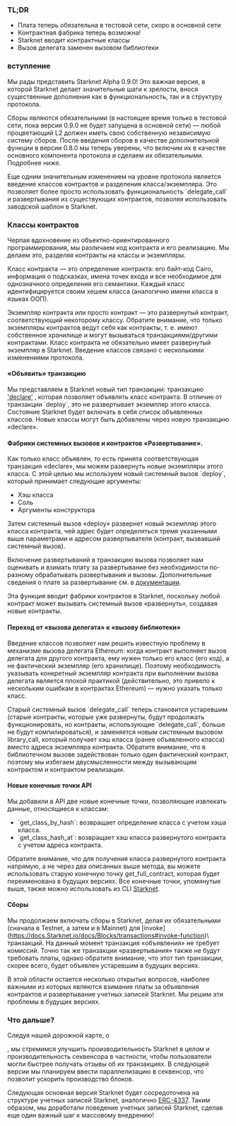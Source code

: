 ### TL;DR

* Плата теперь обязательна в тестовой сети, скоро в основной сети
* Контрактная фабрика теперь возможна!
* Starknet вводит контрактные классы
* Вызов делегата заменен вызовом библиотеки

### вступление

Мы рады представить Starknet Alpha 0.9.0! Это важная версия, в которой Starknet делает значительные шаги к зрелости, внося существенные дополнения как в функциональность, так и в структуру протокола.

Сборы являются обязательными (в настоящее время только в тестовой сети, пока версия 0.9.0 не будет запущена в основной сети) — любой процветающий L2 должен иметь свою собственную независимую систему сборов. После введения сборов в качестве дополнительной функции в версии 0.8.0 мы теперь уверены, что включим их в качестве основного компонента протокола и сделаем их обязательными. Подробнее ниже.

Еще одним значительным изменением на уровне протокола является введение классов контрактов и разделения класса/экземпляра. Это позволяет более просто использовать функциональность \`delegate_call\` и развертывания из существующих контрактов, позволяя использовать заводской шаблон в Starknet.

### Классы контрактов

Черпая вдохновение из объектно-ориентированного программирования, мы различаем код контракта и его реализацию. Мы делаем это, разделяя контракты на классы и экземпляры.

Класс контракта — это определение контракта: его байт-код Cairo, информация о подсказках, имена точек входа и все необходимое для однозначного определения его семантики. Каждый класс идентифицируется своим хешем класса (аналогично имени класса в языках ООП).

Экземпляр контракта или просто контракт — это развернутый контракт, соответствующий некоторому классу. Обратите внимание, что только экземпляры контрактов ведут себя как контракты, т. е. имеют собственное хранилище и могут вызываться транзакциями/другими контрактами. Класс контракта не обязательно имеет развернутый экземпляр в Starknet. Введение классов связано с несколькими изменениями протокола.

#### «Объявить» транзакцию

Мы представляем в Starknet новый тип транзакции: транзакцию ['declare'](https://docs.starknet.io/docs/Blocks/transactions#declare-transaction) , которая позволяет объявлять класс контракта. В отличие от транзакции \`deploy\`, это не развертывает экземпляр этого класса. Состояние Starknet будет включать в себя список объявленных классов. Новые классы могут быть добавлены через новую транзакцию «declare».

#### Фабрики системных вызовов и контрактов «Развертывание».

Как только класс объявлен, то есть принята соответствующая транзакция «declare», мы можем развернуть новые экземпляры этого класса. С этой целью мы используем новый системный вызов \`deploy\`, который принимает следующие аргументы:

* Хэш класса
* Соль
* Аргументы конструктора

Затем системный вызов «deploy» развернет новый экземпляр этого класса контракта, чей адрес [](https://docs.starknet.io/docs/Contracts/contract-address) будет определяться тремя указанными выше параметрами и адресом развертывателя (контракт, вызвавший системный вызов).

Включение развертываний в транзакцию вызова позволяет нам оценивать и взимать плату за развертывание без необходимости по-разному обрабатывать развертывания и вызовы. Дополнительные сведения о плате за развертывание см. в [документации](https://docs.starknet.io/docs/Fees/fee-mechanism#deployed-contracts).

Эта функция вводит фабрики контрактов в Starknet, поскольку любой контракт может вызывать системный вызов «развернуть», создавая новые контракты.

#### Переход от «вызова делегата» к «вызову библиотеки»

Введение классов позволяет нам решить известную проблему в механизме вызова делегата Ethereum: когда контракт выполняет вызов делегата для другого контракта, ему нужен только его класс (его код), а не фактический экземпляр (его хранилище). Поэтому необходимость указывать конкретный экземпляр контракта при выполнении вызова делегата является плохой практикой (действительно, это привело к нескольким ошибкам в контрактах Ethereum) — нужно указать только класс.

Старый системный вызов \`delegate_call\` теперь становится устаревшим (старые контракты, которые уже развернуты, будут продолжать функционировать, но контракты, использующие \`delegate_call\`, больше не будут компилироваться), и заменяется новым системным вызовом library_call, который получает хэш класса (ранее объявленного класса) вместо адреса экземпляра контракта. Обратите внимание, что в библиотечном вызове задействован только один фактический контракт, поэтому мы избегаем двусмысленности между вызывающим контрактом и контрактом реализации.

#### Новые конечные точки API

Мы добавили в API две новые конечные точки, позволяющие извлекать данные, относящиеся к классам:

* \`get_class_by_hash\`: возвращает определение класса с учетом хэша класса.
* \`get_class_hash_at\`: возвращает хэш класса развернутого контракта с учетом адреса контракта.

Обратите внимание, что для получения класса развернутого контракта напрямую, а не через два описанных выше метода, вы можете использовать старую конечную точку get_full_contract, которая будет переименована в будущих версиях. Все конечные точки, упомянутые выше, также можно использовать из CLI [Starknet](https://docs.starknet.io/docs/CLI/commands).

#### Сборы

Мы продолжаем включать сборы в Starknet, делая их обязательными (сначала в Testnet, а затем и в Mainnet) для \[invoke](https://docs.Starknet.io/docs/Blocks/transactions#invoke-function)\ транзакций. На данный момент транзакция «объявления» не требует комиссий. Точно так же транзакции «развертывания» также не будут требовать платы, однако обратите внимание, что этот тип транзакции, скорее всего, будет объявлен устаревшим в будущих версиях.

В этой области остается несколько открытых вопросов, наиболее важными из которых являются взимание платы за объявления контрактов и развертывание учетных записей Starknet. Мы решим эти проблемы в будущих версиях.

### Что дальше?

Следуя нашей дорожной карте, о</a>

, мы стремимся улучшить производительность Starknet в целом и производительность секвенсора в частности, чтобы пользователи могли быстрее получать отзывы об их транзакциях. В следующей версии мы планируем ввести параллелизацию в секвенсор, что позволит ускорить производство блоков.</p> 

Следующая основная версия Starknet будет сосредоточена на структуре учетных записей Starknet, аналогично [ERC-4337](https://medium.com/infinitism/erc-4337-account-abstraction-without-ethereum-protocol-changes-d75c9d94dc4a). Таким образом, мы доработали поведение учетных записей Starknet, сделав еще один важный шаг к массовому внедрению!